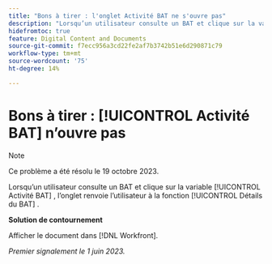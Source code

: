 ```yaml
---
title: "Bons à tirer : l'onglet Activité BAT ne s'ouvre pas"
description: "Lorsqu’un utilisateur consulte un BAT et clique sur la variable [!UICONTROL Activité BAT] , l’onglet renvoie l’utilisateur à la fonction [!UICONTROL Détails du BAT] onglet."
hidefromtoc: true
feature: Digital Content and Documents
source-git-commit: f7ecc956a3cd22fe2af7b3742b51e6d290871c79
workflow-type: tm+mt
source-wordcount: '75'
ht-degree: 14%

---
```



# Bons à tirer : [!UICONTROL Activité BAT] n’ouvre pas

>[!NOTE]
>
>Ce problème a été résolu le 19 octobre 2023.

Lorsqu’un utilisateur consulte un BAT et clique sur la variable [!UICONTROL Activité BAT] , l’onglet renvoie l’utilisateur à la fonction [!UICONTROL Détails du BAT] .

**Solution de contournement**

Afficher le document dans [!DNL Workfront].

_Premier signalement le 1 juin 2023._

